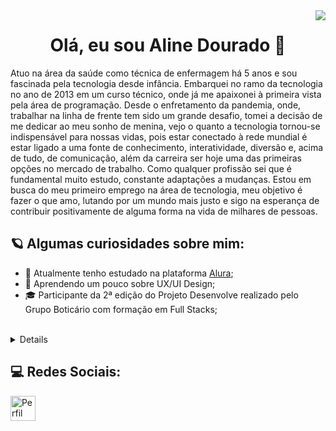 <img align="right" src="https://images.vexels.com/media/users/3/152693/isolated/lists/66662afeb750ffaf1f24deb01ca783c8-mulher-sentando-computador-escrivaninha-silueta.png"/>

<h1 align="center">Olá, eu sou Aline Dourado 👋</h1>

Atuo na área da saúde como técnica de enfermagem há 5 anos e sou fascinada pela tecnologia desde infância. Embarquei no ramo da tecnologia no ano de 2013 em um curso técnico, onde já me apaixonei à primeira vista pela área de programação. Desde o enfretamento da pandemia, onde, trabalhar na linha de frente tem sido um grande desafio, tomei a decisão de me dedicar ao meu sonho de menina, vejo o quanto a tecnologia tornou-se indispensável para nossas vidas, pois estar conectado à rede mundial é estar ligado a uma fonte de conhecimento, interatividade, diversão e, acima de tudo, de comunicação, além da carreira ser hoje uma das primeiras opções no mercado de trabalho. Como qualquer profissão sei que é fundamental muito estudo, constante adaptações a mudanças. Estou em busca do meu primeiro emprego na área de tecnologia, meu objetivo é fazer o que amo, lutando por um mundo mais justo e sigo na esperança de contribuir positivamente de alguma forma na vida de milhares de pessoas.

## 🪐 Algumas curiosidades sobre mim:

- 🔭 Atualmente tenho estudado na plataforma <a href="https://www.alura.com.br" target="_blank">Alura</a>;
- 🌱 Aprendendo um pouco sobre UX/UI Design;
- 🎓 Participante da 2ª edição do <spam>Projeto Desenvolve<spam> realizado pelo Grupo Boticário com formação em Full Stacks;

<br />

<details>
  
  ## 🤿 Tecnologias:
  
  <div style="display: inline_block"><br>
     <img align="center" alt="Aline-Js" height="40" width="40" src="https://img.icons8.com/color/48/000000/javascript--v1.png"/>
    <img align="center" alt="Aline-HTML" height="40" width="40" src="https://img.icons8.com/fluency/48/000000/html-5.png"/>
    <img align="center" alt="Aline-CSS" height="40" width="40" src="https://img.icons8.com/color/48/000000/css3.png"/>
    <img align="center" alt="Aline-Git" height="40" width="40" src="https://img.icons8.com/fluency/48/000000/github.png"/>    
</div>

  ## 🤓 Estudando:
  - React JS
  - SASS

  ## 🔬 Ferramentas:
  
  <div style="display: inline_block"><br>
    <img align="center" alt="Aline-Git" height="40" width="40" src="https://img.icons8.com/fluency/48/000000/github.png"/>    
  </div>
  
</details>

## 💻 Redes Sociais:

<a href="https://www.linkedin.com/in/aline-dourado-b24387234/">

  <img align="left" alt="Perfil LinkedIn" width="40px" src="https://simpleicons.now.sh/linkedin/748FAC" title="Perfil no LinkedIn" />
</a>

